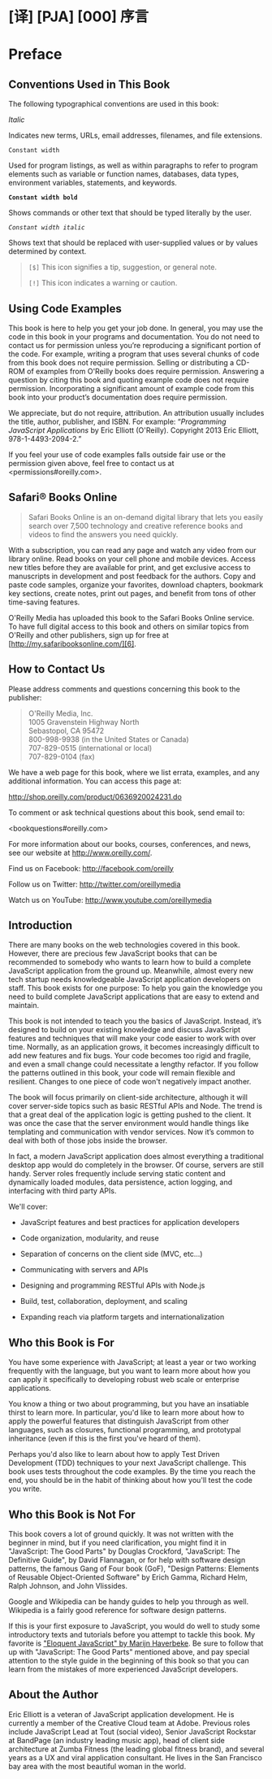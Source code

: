 # [译] [PJA] [000] 序言

# Preface

## Conventions Used in This Book

The following typographical conventions are used in this book:

_Italic_

Indicates new terms, URLs, email addresses, filenames, and file extensions.

`Constant width`

Used for program listings, as well as within paragraphs to refer to program elements such as variable or function names, databases, data types, environment variables, statements, and keywords.

**`Constant width bold`**

Shows commands or other text that should be typed literally by the user.

_`Constant width italic`_

Shows text that should be replaced with user-supplied values or by values determined by context.

> `[$]` This icon signifies a tip, suggestion, or general note.
>
> `[!]` This icon indicates a warning or caution.

## Using Code Examples

This book is here to help you get your job done. In general, you may use the code in this book in your programs and documentation. You do not need to contact us for permission unless you’re reproducing a significant portion of the code. For example, writing a program that uses several chunks of code from this book does not require permission. Selling or distributing a CD-ROM of examples from O'Reilly books does require permission. Answering a question by citing this book and quoting example code does not require permission. Incorporating a significant amount of example code from this book into your product’s documentation does require permission.

We appreciate, but do not require, attribution. An attribution usually includes the title, author, publisher, and ISBN. For example: “_Programming JavaScript Applications_ by Eric Elliott (O'Reilly). Copyright 2013 Eric Elliott, 978-1-4493-2094-2.”

If you feel your use of code examples falls outside fair use or the permission given above, feel free to contact us at <permissions#oreilly.com>.

## Safari&reg; Books Online

> Safari Books Online is an on-demand digital library that lets you easily search over 7,500 technology and creative reference books and videos to find the answers you need quickly.

With a subscription, you can read any page and watch any video from our library online. Read books on your cell phone and mobile devices. Access new titles before they are available for print, and get exclusive access to manuscripts in development and post feedback for the authors. Copy and paste code samples, organize your favorites, download chapters, bookmark key sections, create notes, print out pages, and benefit from tons of other time-saving features.

O'Reilly Media has uploaded this book to the Safari Books Online service. To have full digital access to this book and others on similar topics from O'Reilly and other publishers, sign up for free at [http://my.safaribooksonline.com/][6].

## How to Contact Us

Please address comments and questions concerning this book to the publisher:

> O'Reilly Media, Inc.  
> 1005 Gravenstein Highway North  
> Sebastopol, CA 95472  
> 800-998-9938 (in the United States or Canada)  
> 707-829-0515 (international or local)  
> 707-829-0104 (fax)

We have a web page for this book, where we list errata, examples, and any additional information. You can access this page at:

<http://shop.oreilly.com/product/0636920024231.do>

To comment or ask technical questions about this book, send email to:

<bookquestions#oreilly.com>

For more information about our books, courses, conferences, and news, see our website at <http://www.oreilly.com/>.

Find us on Facebook: <http://facebook.com/oreilly>

Follow us on Twitter: <http://twitter.com/oreillymedia>

Watch us on YouTube: <http://www.youtube.com/oreillymedia>

## Introduction

There are many books on the web technologies covered in this book. However, there are precious few JavaScript books that can be recommended to somebody who wants to learn how to build a complete JavaScript application from the ground up. Meanwhile, almost every new tech startup needs knowledgeable JavaScript application developers on staff. This book exists for one purpose: To help you gain the knowledge you need to build complete JavaScript applications that are easy to extend and maintain.

This book is not intended to teach you the basics of JavaScript. Instead, it’s designed to build on your existing knowledge and discuss JavaScript features and techniques that will make your code easier to work with over time. Normally, as an application grows, it becomes increasingly difficult to add new features and fix bugs. Your code becomes too rigid and fragile, and even a small change could necessitate a lengthy refactor. If you follow the patterns outlined in this book, your code will remain flexible and resilient. Changes to one piece of code won't negatively impact another.

The book will focus primarily on client-side architecture, although it will cover server-side topics such as basic RESTful APIs and Node. The trend is that a great deal of the application logic is getting pushed to the client. It was once the case that the server environment would handle things like templating and communication with vendor services. Now it’s common to deal with both of those jobs inside the browser.

In fact, a modern JavaScript application does almost everything a traditional desktop app would do completely in the browser. Of course, servers are still handy. Server roles frequently include serving static content and dynamically loaded modules, data persistence, action logging, and interfacing with third party APIs.

We'll cover:

  * JavaScript features and best practices for application developers

  * Code organization, modularity, and reuse

  * Separation of concerns on the client side (MVC, etc...)

  * Communicating with servers and APIs

  * Designing and programming RESTful APIs with Node.js

  * Build, test, collaboration, deployment, and scaling

  * Expanding reach via platform targets and internationalization

## Who this Book is For

You have some experience with JavaScript; at least a year or two working frequently with the language, but you want to learn more about how you can apply it specifically to developing robust web scale or enterprise applications.

You know a thing or two about programming, but you have an insatiable thirst to learn more. In particular, you'd like to learn more about how to apply the powerful features that distinguish JavaScript from other languages, such as closures, functional programming, and prototypal inheritance (even if this is the first you've heard of them).

Perhaps you'd also like to learn about how to apply Test Driven Development (TDD) techniques to your next JavaScript challenge. This book uses tests throughout the code examples. By the time you reach the end, you should be in the habit of thinking about how you'll test the code you write.

## Who this Book is Not For

This book covers a lot of ground quickly. It was not written with the beginner in mind, but if you need clarification, you might find it in "JavaScript: The Good Parts" by Douglas Crockford, "JavaScript: The Definitive Guide", by David Flannagan, or for help with software design patterns, the famous Gang of Four book (GoF), "Design Patterns: Elements of Reusable Object-Oriented Software" by Erich Gamma, Richard Helm, Ralph Johnson, and John Vlissides.

Google and Wikipedia can be handy guides to help you through as well. Wikipedia is a fairly good reference for software design patterns.

If this is your first exposure to JavaScript, you would do well to study some introductory texts and tutorials before you attempt to tackle this book. My favorite is ["Eloquent JavaScript" by Marijn Haverbeke][8]. Be sure to follow that up with "JavaScript: The Good Parts" mentioned above, and pay special attention to the style guide in the beginning of this book so that you can learn from the mistakes of more experienced JavaScript developers.

## About the Author

Eric Elliott is a veteran of JavaScript application development. He is currently a member of the Creative Cloud team at Adobe. Previous roles include JavaScript Lead at Tout (social video), Senior JavaScript Rockstar at BandPage (an industry leading music app), head of client side architecture at Zumba Fitness (the leading global fitness brand), and several years as a UX and viral application consultant. He lives in the San Francisco bay area with the most beautiful woman in the world.

[6]: http://my.safaribooksonline.com/?portal=oreilly
[8]: http://eloquentjavascript.net/
